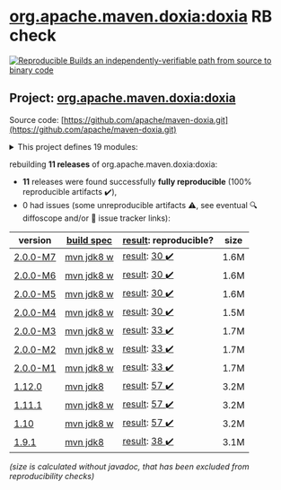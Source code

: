 [org.apache.maven.doxia:doxia](https://central.sonatype.com/artifact/org.apache.maven.doxia/doxia/2.0.0-M7/versions) RB check
=======

[![Reproducible Builds](https://reproducible-builds.org/images/logos/rb.svg) an independently-verifiable path from source to binary code](https://reproducible-builds.org/)

## Project: [org.apache.maven.doxia:doxia](https://central.sonatype.com/artifact/org.apache.maven.doxia/doxia/2.0.0-M7/versions)

Source code: [https://github.com/apache/maven-doxia.git](https://github.com/apache/maven-doxia.git)

<details><summary>This project defines 19 modules:</summary>

* [org.apache.maven.doxia:doxia](https://central.sonatype.com/artifact/org.apache.maven.doxia/doxia/2.0.0-M7)
* [org.apache.maven.doxia:doxia-core](https://central.sonatype.com/artifact/org.apache.maven.doxia/doxia-core/2.0.0-M7)
* [org.apache.maven.doxia:doxia-logging-api](https://central.sonatype.com/artifact/org.apache.maven.doxia/doxia-logging-api/2.0.0-M7)
* [org.apache.maven.doxia:doxia-module-apt](https://central.sonatype.com/artifact/org.apache.maven.doxia/doxia-module-apt/2.0.0-M7)
* [org.apache.maven.doxia:doxia-module-confluence](https://central.sonatype.com/artifact/org.apache.maven.doxia/doxia-module-confluence/2.0.0-M7)
* [org.apache.maven.doxia:doxia-module-docbook-simple](https://central.sonatype.com/artifact/org.apache.maven.doxia/doxia-module-docbook-simple/2.0.0-M7)
* [org.apache.maven.doxia:doxia-module-fml](https://central.sonatype.com/artifact/org.apache.maven.doxia/doxia-module-fml/2.0.0-M7)
* [org.apache.maven.doxia:doxia-module-fo](https://central.sonatype.com/artifact/org.apache.maven.doxia/doxia-module-fo/2.0.0-M7)
* [org.apache.maven.doxia:doxia-module-itext](https://central.sonatype.com/artifact/org.apache.maven.doxia/doxia-module-itext/2.0.0-M7)
* [org.apache.maven.doxia:doxia-module-latex](https://central.sonatype.com/artifact/org.apache.maven.doxia/doxia-module-latex/2.0.0-M7)
* [org.apache.maven.doxia:doxia-module-markdown](https://central.sonatype.com/artifact/org.apache.maven.doxia/doxia-module-markdown/2.0.0-M7)
* [org.apache.maven.doxia:doxia-module-rtf](https://central.sonatype.com/artifact/org.apache.maven.doxia/doxia-module-rtf/2.0.0-M7)
* [org.apache.maven.doxia:doxia-module-twiki](https://central.sonatype.com/artifact/org.apache.maven.doxia/doxia-module-twiki/2.0.0-M7)
* [org.apache.maven.doxia:doxia-module-xdoc](https://central.sonatype.com/artifact/org.apache.maven.doxia/doxia-module-xdoc/2.0.0-M7)
* [org.apache.maven.doxia:doxia-module-xhtml](https://central.sonatype.com/artifact/org.apache.maven.doxia/doxia-module-xhtml/2.0.0-M7)
* [org.apache.maven.doxia:doxia-module-xhtml5](https://central.sonatype.com/artifact/org.apache.maven.doxia/doxia-module-xhtml5/2.0.0-M7)
* [org.apache.maven.doxia:doxia-modules](https://central.sonatype.com/artifact/org.apache.maven.doxia/doxia-modules/2.0.0-M7)
* [org.apache.maven.doxia:doxia-sink-api](https://central.sonatype.com/artifact/org.apache.maven.doxia/doxia-sink-api/2.0.0-M7)
* [org.apache.maven.doxia:doxia-test-docs](https://central.sonatype.com/artifact/org.apache.maven.doxia/doxia-test-docs/2.0.0-M7)
</details>

rebuilding **11 releases** of org.apache.maven.doxia:doxia:
- **11** releases were found successfully **fully reproducible** (100% reproducible artifacts :heavy_check_mark:),
- 0 had issues (some unreproducible artifacts :warning:, see eventual :mag: diffoscope and/or :memo: issue tracker links):

| version | [build spec](/BUILDSPEC.md) | [result](https://reproducible-builds.org/docs/jvm/): reproducible? | size |
| -- | --------- | ------ | -- |
| [2.0.0-M7](https://central.sonatype.com/artifact/org.apache.maven.doxia/doxia/2.0.0-M7/pom) | [mvn jdk8 w](doxia-2.0.0-M7.buildspec) | [result](doxia-2.0.0-M7.buildinfo): [30 :heavy_check_mark: ](doxia-2.0.0-M7.buildcompare) | 1.6M |
| [2.0.0-M6](https://central.sonatype.com/artifact/org.apache.maven.doxia/doxia/2.0.0-M6/pom) | [mvn jdk8 w](doxia-2.0.0-M6.buildspec) | [result](doxia-2.0.0-M6.buildinfo): [30 :heavy_check_mark: ](doxia-2.0.0-M6.buildcompare) | 1.6M |
| [2.0.0-M5](https://central.sonatype.com/artifact/org.apache.maven.doxia/doxia/2.0.0-M5/pom) | [mvn jdk8 w](doxia-2.0.0-M5.buildspec) | [result](doxia-2.0.0-M5.buildinfo): [30 :heavy_check_mark: ](doxia-2.0.0-M5.buildcompare) | 1.6M |
| [2.0.0-M4](https://central.sonatype.com/artifact/org.apache.maven.doxia/doxia/2.0.0-M4/pom) | [mvn jdk8 w](doxia-2.0.0-M4.buildspec) | [result](doxia-2.0.0-M4.buildinfo): [30 :heavy_check_mark: ](doxia-2.0.0-M4.buildcompare) | 1.5M |
| [2.0.0-M3](https://central.sonatype.com/artifact/org.apache.maven.doxia/doxia/2.0.0-M3/pom) | [mvn jdk8 w](doxia-2.0.0-M3.buildspec) | [result](doxia-2.0.0-M3.buildinfo): [33 :heavy_check_mark: ](doxia-2.0.0-M3.buildcompare) | 1.7M |
| [2.0.0-M2](https://central.sonatype.com/artifact/org.apache.maven.doxia/doxia/2.0.0-M2/pom) | [mvn jdk8 w](doxia-2.0.0-M2.buildspec) | [result](doxia-2.0.0-M2.buildinfo): [33 :heavy_check_mark: ](doxia-2.0.0-M2.buildcompare) | 1.7M |
| [2.0.0-M1](https://central.sonatype.com/artifact/org.apache.maven.doxia/doxia/2.0.0-M1/pom) | [mvn jdk8 w](doxia-2.0.0-M1.buildspec) | [result](doxia-2.0.0-M1.buildinfo): [33 :heavy_check_mark: ](doxia-2.0.0-M1.buildcompare) | 1.7M |
| [1.12.0](https://central.sonatype.com/artifact/org.apache.maven.doxia/doxia/1.12.0/pom) | [mvn jdk8](doxia-1.12.0.buildspec) | [result](doxia-module-markdown-1.12.0.buildinfo): [57 :heavy_check_mark: ](doxia-module-markdown-1.12.0.buildcompare) | 3.2M |
| [1.11.1](https://central.sonatype.com/artifact/org.apache.maven.doxia/doxia/1.11.1/pom) | [mvn jdk8 w](doxia-1.11.1.buildspec) | [result](doxia-module-markdown-1.11.1.buildinfo): [57 :heavy_check_mark: ](doxia-module-markdown-1.11.1.buildcompare) | 3.2M |
| [1.10](https://central.sonatype.com/artifact/org.apache.maven.doxia/doxia/1.10/pom) | [mvn jdk8 w](doxia-1.10.buildspec) | [result](doxia-module-markdown-1.10.buildinfo): [57 :heavy_check_mark: ](doxia-module-markdown-1.10.buildcompare) | 3.2M |
| [1.9.1](https://central.sonatype.com/artifact/org.apache.maven.doxia/doxia/1.9.1/pom) | [mvn jdk8](doxia-1.9.1.buildspec) | [result](doxia-module-markdown-1.9.1.buildinfo): [38 :heavy_check_mark: ](doxia-module-markdown-1.9.1.buildcompare) | 3.1M |

<i>(size is calculated without javadoc, that has been excluded from reproducibility checks)</i>

